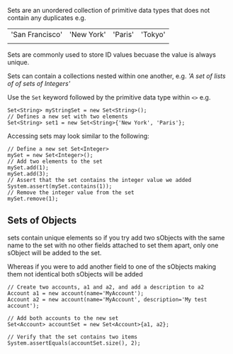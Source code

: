 Sets are an unordered collection of primitive data types that does not contain any duplicates e.g. 

| |   |   |     |
|---|---|---|---|
|'San Francisco'|'New York'|'Paris'|'Tokyo'|
| | | | |
Sets are commonly used to store ID values becuase the value is always unique.

Sets can contain a collections nested within one another, e.g. *'A set of lists of of sets of Integers'*

Use the `Set` keyword followed by the primitive data type within `<>` e.g.
```
Set<String> myStringSet = new Set<String>();
// Defines a new set with two elements
Set<String> set1 = new Set<String>{'New York', 'Paris'};
```

Accessing sets may look similar to the following:
``` apex
// Define a new set Set<Integer> 
mySet = new Set<Integer>(); 
// Add two elements to the set 
mySet.add(1); 
mySet.add(3); 
// Assert that the set contains the integer value we added 
System.assert(mySet.contains(1)); 
// Remove the integer value from the set 
mySet.remove(1);
```

## Sets of Objects 
sets contain unique elements so if you try add two sObjects with the same name to the set with no other fields attached to set them apart, only one sObject will be added to the set. 

Whereas if you were to add another field to one of the sObjects making them not identical both sObjects will be added

``` apex
// Create two accounts, a1 and a2, and add a description to a2
Account a1 = new account(name='MyAccount');
Account a2 = new account(name='MyAccount', description='My test account');

// Add both accounts to the new set
Set<Account> accountSet = new Set<Account>{a1, a2};

// Verify that the set contains two items
System.assertEquals(accountSet.size(), 2);
```